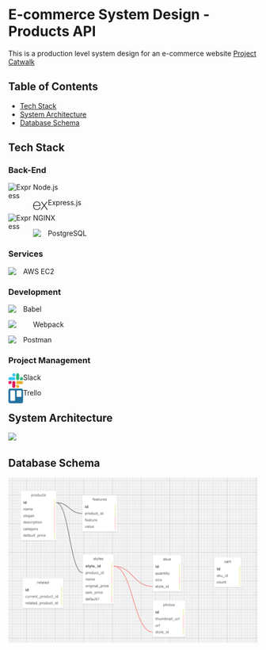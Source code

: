 # E-commerce System Design - Products API

This is a production level system design for an e-commerce website [Project Catwalk](https://github.com/luna-moon-1216/Project-Catwalk)

## Table of Contents
- [Tech Stack](#tech-stack)
- [System Architecture](#system-architecture)
- [Database Schema](#database-schema)

## Tech Stack
### Back-End
Node.js <img align="left" alt="Express" width="50px" src="https://brandslogos.com/wp-content/uploads/thumbs/nodejs-logo-vector.svg" />
<br />

Express.js <img align="left" alt="Express" width="30px" src="https://github.com/devicons/devicon/blob/master/icons/express/express-original.svg" />
<br />

NGINX <img align="left" alt="Express" width="50px" src="https://www.nginx.com/wp-content/uploads/2020/07/nginx-default_featured-2020.png" />
<br />

PostgreSQL <img align="left" width="30px" src="https://upload.wikimedia.org/wikipedia/commons/thumb/2/29/Postgresql_elephant.svg/1200px-Postgresql_elephant.svg.png" />
<br />

### Services

AWS EC2 <img align="left" width="30px" src="https://upload.wikimedia.org/wikipedia/commons/thumb/9/93/Amazon_Web_Services_Logo.svg/1024px-Amazon_Web_Services_Logo.svg.png" />
<br />



### Development

Babel <img align="left" width="30px" src="https://user-images.githubusercontent.com/3025322/87547253-bf050400-c6a2-11ea-950a-280311bc6cc8.png" />
<br />

Webpack <img align="left" width="50px" src="https://www.kindpng.com/picc/m/214-2148032_webpack-sprite-png-webpack-icon-svg-transparent-png.png" />
<br />

Postman <img align="left" width="30px" src="https://seeklogo.com/images/P/postman-logo-F43375A2EB-seeklogo.com.png" />
<br />


### Project Management

Slack <img align="left" alt="Slack" width="30px" src="https://github.com/devicons/devicon/blob/master/icons/slack/slack-original.svg" />
<br />

Trello <img align="left" alt="Trello" width="30px" src="https://raw.githubusercontent.com/devicons/devicon/master/icons/trello/trello-plain.svg" />
<br />

## System Architecture
<img src='https://s3.us-west-2.amazonaws.com/secure.notion-static.com/d716c442-80b5-43f0-98f2-cfb2976b62c7/Untitled.png?X-Amz-Algorithm=AWS4-HMAC-SHA256&X-Amz-Credential=AKIAT73L2G45O3KS52Y5%2F20211026%2Fus-west-2%2Fs3%2Faws4_request&X-Amz-Date=20211026T031342Z&X-Amz-Expires=86400&X-Amz-Signature=ccfa4c238977ae03e22b3179128a786456a3a278bdd2d50fecf533a9fa454e86&X-Amz-SignedHeaders=host&response-content-disposition=filename%20%3D%22Untitled.png%22' />

## Database Schema
<img src='https://github.com/luna-moon-1216/Products-and-Cart/blob/7f64bd58f370f289788e7fe7e6b71167b7f2a472/DB%20Schema.png'/>


